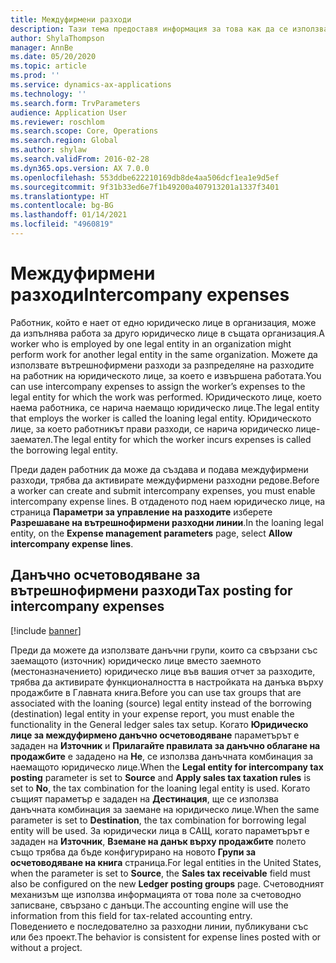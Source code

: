 ```yaml
---
title: Междуфирмени разходи
description: Тази тема предоставя информация за това как да се използват вътрешнофирмени разходи за разпределяне на разходите на работник на юридическото лице, за което е извършена работата.
author: ShylaThompson
manager: AnnBe
ms.date: 05/20/2020
ms.topic: article
ms.prod: ''
ms.service: dynamics-ax-applications
ms.technology: ''
ms.search.form: TrvParameters
audience: Application User
ms.reviewer: roschlom
ms.search.scope: Core, Operations
ms.search.region: Global
ms.author: shylaw
ms.search.validFrom: 2016-02-28
ms.dyn365.ops.version: AX 7.0.0
ms.openlocfilehash: 553ddbe622210169db8de4aa506dcf1ea1e9d5ef
ms.sourcegitcommit: 9f31b33ed6e7f1b49200a407913201a1337f3401
ms.translationtype: HT
ms.contentlocale: bg-BG
ms.lasthandoff: 01/14/2021
ms.locfileid: "4960819"
---
```

# <a name="intercompany-expenses"></a><span data-ttu-id="d2ffa-103">Междуфирмени разходи</span><span class="sxs-lookup"><span data-stu-id="d2ffa-103">Intercompany expenses</span></span>

<span data-ttu-id="d2ffa-104">Работник, който е нает от едно юридическо лице в организация, може да изпълнява работа за друго юридическо лице в същата организация.</span><span class="sxs-lookup"><span data-stu-id="d2ffa-104">A worker who is employed by one legal entity in an organization might perform work for another legal entity in the same organization.</span></span> <span data-ttu-id="d2ffa-105">Можете да използвате вътрешнофирмени разходи за разпределяне на разходите на работник на юридическото лице, за което е извършена работата.</span><span class="sxs-lookup"><span data-stu-id="d2ffa-105">You can use intercompany expenses to assign the worker’s expenses to the legal entity for which the  work was performed.</span></span> <span data-ttu-id="d2ffa-106">Юридическото лице, което наема работника, се нарича наемащо юридическо лице.</span><span class="sxs-lookup"><span data-stu-id="d2ffa-106">The legal entity that employs the worker is called the loaning legal entity.</span></span> <span data-ttu-id="d2ffa-107">Юридическото лице, за което работникът прави разходи, се нарича юридическо лице-заемател.</span><span class="sxs-lookup"><span data-stu-id="d2ffa-107">The legal entity for which the worker incurs expenses is called the borrowing legal entity.</span></span> 

<span data-ttu-id="d2ffa-108">Преди даден работник да може да създава и подава междуфирмени разходи, трябва да активирате междуфирмени разходни редове.</span><span class="sxs-lookup"><span data-stu-id="d2ffa-108">Before a worker can create and submit intercompany expenses, you must enable intercompany expense lines.</span></span> <span data-ttu-id="d2ffa-109">В отдаденото под наем юридическо лице, на страница **Параметри за управление на разходите** изберете **Разрешаване на вътрешнофирмени разходни линии**.</span><span class="sxs-lookup"><span data-stu-id="d2ffa-109">In the loaning legal entity, on the **Expense management parameters** page, select **Allow intercompany expense lines**.</span></span> 

## <a name="tax-posting-for-intercompany-expenses"></a><span data-ttu-id="d2ffa-110">Данъчно осчетоводяване за вътрешнофирмени разходи</span><span class="sxs-lookup"><span data-stu-id="d2ffa-110">Tax posting for intercompany expenses</span></span>

[!include [banner](../includes/banner.md)]

<span data-ttu-id="d2ffa-111">Преди да можете да използвате данъчни групи, които са свързани със заемащото (източник) юридическо лице вместо заемното (местоназначението) юридическо лице във вашия отчет за разходите, трябва да активирате функционалността в настройката на данъка върху продажбите в Главната книга.</span><span class="sxs-lookup"><span data-stu-id="d2ffa-111">Before you can use tax groups that are associated with the loaning (source) legal entity instead of the borrowing (destination) legal entity in your expense report, you must enable the functionality in the General ledger sales tax setup.</span></span> <span data-ttu-id="d2ffa-112">Когато **Юридическо лице за междуфирмено данъчно осчетоводяване** параметърът е зададен на **Източник** и **Прилагайте правилата за данъчно облагане на продажбите** е зададено на **Не**, се използва данъчната комбинация за наемащото юридическо лице.</span><span class="sxs-lookup"><span data-stu-id="d2ffa-112">When the **Legal entity for intercompany tax posting** parameter is set to **Source** and **Apply sales tax taxation rules** is set to **No**, the tax combination for the loaning legal entity is used.</span></span> <span data-ttu-id="d2ffa-113">Когато същият параметър е зададен на **Дестинация**, ще се използва данъчната комбинация за заемане на юридическо лице.</span><span class="sxs-lookup"><span data-stu-id="d2ffa-113">When the same parameter is set to **Destination**, the tax combination for borrowing legal entity will be used.</span></span> <span data-ttu-id="d2ffa-114">За юридически лица в САЩ, когато параметърът е зададен на **Източник**, **Вземане на данък върху продажбите** полето също трябва да бъде конфигурирано на новото **Групи за осчетоводяване на книга** страница.</span><span class="sxs-lookup"><span data-stu-id="d2ffa-114">For legal entities in the United States, when the parameter is set to **Source**, the **Sales tax receivable** field must also be configured on the new **Ledger posting groups** page.</span></span> <span data-ttu-id="d2ffa-115">Счетоводният механизъм ще използва информацията от това поле за счетоводно записване, свързано с данъци.</span><span class="sxs-lookup"><span data-stu-id="d2ffa-115">The accounting engine will use the information from this field for tax-related accounting entry.</span></span>   
<span data-ttu-id="d2ffa-116">Поведението е последователно за разходни линии, публикувани със или без проект.</span><span class="sxs-lookup"><span data-stu-id="d2ffa-116">The behavior is consistent for expense lines posted with or without a project.</span></span>  
